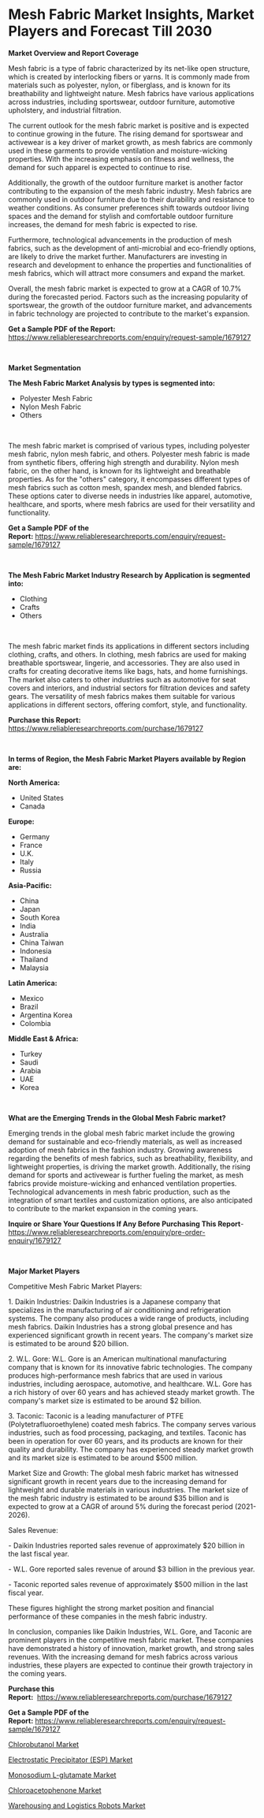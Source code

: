 <p><h1>Mesh Fabric Market Insights, Market Players and Forecast Till 2030</h1></p><p><strong>Market Overview and Report Coverage</strong></p>
<p><p>Mesh fabric is a type of fabric characterized by its net-like open structure, which is created by interlocking fibers or yarns. It is commonly made from materials such as polyester, nylon, or fiberglass, and is known for its breathability and lightweight nature. Mesh fabrics have various applications across industries, including sportswear, outdoor furniture, automotive upholstery, and industrial filtration.</p><p>The current outlook for the mesh fabric market is positive and is expected to continue growing in the future. The rising demand for sportswear and activewear is a key driver of market growth, as mesh fabrics are commonly used in these garments to provide ventilation and moisture-wicking properties. With the increasing emphasis on fitness and wellness, the demand for such apparel is expected to continue to rise.</p><p>Additionally, the growth of the outdoor furniture market is another factor contributing to the expansion of the mesh fabric industry. Mesh fabrics are commonly used in outdoor furniture due to their durability and resistance to weather conditions. As consumer preferences shift towards outdoor living spaces and the demand for stylish and comfortable outdoor furniture increases, the demand for mesh fabric is expected to rise.</p><p>Furthermore, technological advancements in the production of mesh fabrics, such as the development of anti-microbial and eco-friendly options, are likely to drive the market further. Manufacturers are investing in research and development to enhance the properties and functionalities of mesh fabrics, which will attract more consumers and expand the market.</p><p>Overall, the mesh fabric market is expected to grow at a CAGR of 10.7% during the forecasted period. Factors such as the increasing popularity of sportswear, the growth of the outdoor furniture market, and advancements in fabric technology are projected to contribute to the market's expansion.</p></p>
<p><strong>Get a Sample PDF of the Report:</strong> <a href="https://www.reliableresearchreports.com/enquiry/request-sample/1679127">https://www.reliableresearchreports.com/enquiry/request-sample/1679127</a></p>
<p>&nbsp;</p>
<p><strong>Market Segmentation</strong></p>
<p><strong>The Mesh Fabric Market Analysis by types is segmented into:</strong></p>
<p><ul><li>Polyester Mesh Fabric</li><li>Nylon Mesh Fabric</li><li>Others</li></ul></p>
<p>&nbsp;</p>
<p><p>The mesh fabric market is comprised of various types, including polyester mesh fabric, nylon mesh fabric, and others. Polyester mesh fabric is made from synthetic fibers, offering high strength and durability. Nylon mesh fabric, on the other hand, is known for its lightweight and breathable properties. As for the "others" category, it encompasses different types of mesh fabrics such as cotton mesh, spandex mesh, and blended fabrics. These options cater to diverse needs in industries like apparel, automotive, healthcare, and sports, where mesh fabrics are used for their versatility and functionality.</p></p>
<p><strong>Get a Sample PDF of the Report:</strong>&nbsp;<a href="https://www.reliableresearchreports.com/enquiry/request-sample/1679127">https://www.reliableresearchreports.com/enquiry/request-sample/1679127</a></p>
<p>&nbsp;</p>
<p><strong>The Mesh Fabric Market Industry Research by Application is segmented into:</strong></p>
<p><ul><li>Clothing</li><li>Crafts</li><li>Others</li></ul></p>
<p>&nbsp;</p>
<p><p>The mesh fabric market finds its applications in different sectors including clothing, crafts, and others. In clothing, mesh fabrics are used for making breathable sportswear, lingerie, and accessories. They are also used in crafts for creating decorative items like bags, hats, and home furnishings. The market also caters to other industries such as automotive for seat covers and interiors, and industrial sectors for filtration devices and safety gears. The versatility of mesh fabrics makes them suitable for various applications in different sectors, offering comfort, style, and functionality.</p></p>
<p><strong>Purchase this Report:</strong>&nbsp; <a href="https://www.reliableresearchreports.com/purchase/1679127">https://www.reliableresearchreports.com/purchase/1679127</a></p>
<p>&nbsp;</p>
<p><strong>In terms of Region, the Mesh Fabric Market Players available by Region are:</strong></p>
<p>
    <p> <strong> North America: </strong>
        <ul>
            <li>United States</li>
            <li>Canada</li>
        </ul>
        </p> 
    <p> <strong> Europe: </strong>
        <ul>
            <li>Germany</li>
            <li>France</li>
            <li>U.K.</li>
            <li>Italy</li>
            <li>Russia</li>
        </ul>
        </p> 
    <p> <strong> Asia-Pacific: </strong>
        <ul>
            <li>China</li>
            <li>Japan</li>
            <li>South Korea</li>
            <li>India</li>
            <li>Australia</li>
            <li>China Taiwan</li>
            <li>Indonesia</li>
            <li>Thailand</li>
            <li>Malaysia</li>
        </ul>
        </p> 
    <p> <strong> Latin America: </strong>
        <ul>
            <li>Mexico</li>
            <li>Brazil</li>
            <li>Argentina Korea</li>
            <li>Colombia</li>
        </ul>
        </p> 
    <p> <strong> Middle East & Africa: </strong>
        <ul>
            <li>Turkey</li>
            <li>Saudi</li>
            <li>Arabia</li>
            <li>UAE</li>
            <li>Korea</li>
        </ul>
    </p>
    </p>
<p>&nbsp;</p>
<p><strong>What are the Emerging Trends in the Global Mesh Fabric market?</strong></p>
<p><p>Emerging trends in the global mesh fabric market include the growing demand for sustainable and eco-friendly materials, as well as increased adoption of mesh fabrics in the fashion industry. Growing awareness regarding the benefits of mesh fabrics, such as breathability, flexibility, and lightweight properties, is driving the market growth. Additionally, the rising demand for sports and activewear is further fueling the market, as mesh fabrics provide moisture-wicking and enhanced ventilation properties. Technological advancements in mesh fabric production, such as the integration of smart textiles and customization options, are also anticipated to contribute to the market expansion in the coming years.</p></p>
<p><strong>Inquire or Share Your Questions If Any Before Purchasing This Report</strong>- <a href="https://www.reliableresearchreports.com/enquiry/pre-order-enquiry/1679127">https://www.reliableresearchreports.com/enquiry/pre-order-enquiry/1679127</a></p>
<p>&nbsp;</p>
<p><strong>Major Market Players</strong></p>
<p><p>Competitive Mesh Fabric Market Players:</p><p>1. Daikin Industries: Daikin Industries is a Japanese company that specializes in the manufacturing of air conditioning and refrigeration systems. The company also produces a wide range of products, including mesh fabrics. Daikin Industries has a strong global presence and has experienced significant growth in recent years. The company's market size is estimated to be around $20 billion.</p><p>2. W.L. Gore: W.L. Gore is an American multinational manufacturing company that is known for its innovative fabric technologies. The company produces high-performance mesh fabrics that are used in various industries, including aerospace, automotive, and healthcare. W.L. Gore has a rich history of over 60 years and has achieved steady market growth. The company's market size is estimated to be around $2 billion.</p><p>3. Taconic: Taconic is a leading manufacturer of PTFE (Polytetrafluoroethylene) coated mesh fabrics. The company serves various industries, such as food processing, packaging, and textiles. Taconic has been in operation for over 60 years, and its products are known for their quality and durability. The company has experienced steady market growth and its market size is estimated to be around $500 million.</p><p>Market Size and Growth: The global mesh fabric market has witnessed significant growth in recent years due to the increasing demand for lightweight and durable materials in various industries. The market size of the mesh fabric industry is estimated to be around $35 billion and is expected to grow at a CAGR of around 5% during the forecast period (2021-2026).</p><p>Sales Revenue: </p><p>- Daikin Industries reported sales revenue of approximately $20 billion in the last fiscal year.</p><p>- W.L. Gore reported sales revenue of around $3 billion in the previous year.</p><p>- Taconic reported sales revenue of approximately $500 million in the last fiscal year.</p><p>These figures highlight the strong market position and financial performance of these companies in the mesh fabric industry.</p><p>In conclusion, companies like Daikin Industries, W.L. Gore, and Taconic are prominent players in the competitive mesh fabric market. These companies have demonstrated a history of innovation, market growth, and strong sales revenues. With the increasing demand for mesh fabrics across various industries, these players are expected to continue their growth trajectory in the coming years.</p></p>
<p><strong>Purchase this Report:</strong>&nbsp;&nbsp;<a href="https://www.reliableresearchreports.com/purchase/1679127">https://www.reliableresearchreports.com/purchase/1679127</a></p>
<p></p>
<p><strong>Get a Sample PDF of the Report:</strong>&nbsp;<a href="https://www.reliableresearchreports.com/enquiry/request-sample/1679127">https://www.reliableresearchreports.com/enquiry/request-sample/1679127</a></p>
<p><p><a href="https://github.com/jonneygiverf/Market-Research-Report-List-1/blob/main/chlorobutanol-market.md">Chlorobutanol Market</a></p><p><a href="https://medium.com/@shaniekunze/electrostatic-precipitator-esp-market-furnishes-information-on-market-share-market-trends-and-7e8c40545d41">Electrostatic Precipitator (ESP) Market</a></p><p><a href="https://medium.com/@marcoslemke2023/monosodium-l-glutamate-market-analysis-its-cagr-market-segmentation-and-global-industry-overview-3457cac64e82">Monosodium L-glutamate Market</a></p><p><a href="https://github.com/dziulagalemab/Market-Research-Report-List-1/blob/main/chloroacetophenone-market.md">Chloroacetophenone Market</a></p><p><a href="https://medium.com/@walkersipes1943/warehousing-and-logistics-robots-market-trends-and-market-analysis-forecasted-for-period-2023-2030-fc4ea4b4fb8d">Warehousing and Logistics Robots Market</a></p></p>